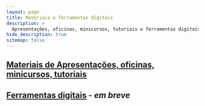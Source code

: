 ```yaml
---
layout: page
title: Materiais e ferramentas digitais
description: >
  Apresentações, oficinas, minicursos, tutoriais e ferramentas digitais.
hide_description: true
sitemap: false
---
```


## [Materiais de Apresentações, oficinas, minicursos, tutoriais](/materiais/presentations.md)

## [Ferramentas digitais](/materiais/ferramentas.md) - *em breve*
